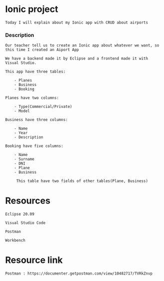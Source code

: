 # Ionic project

    Today I will explain about my Ionic app with CRUD about airports

### Description

    Our teacher tell us to create an Ionic app about whatever we want, so this time I created an Aiport App

    We have a backend made it by Eclipse and a frontend made it with Visual Studio.

    This app have three tables:
        
        - Planes
        - Business
        - Booking

    Planes have two columns:

        - Type(Commercial/Private)
        - Model

    Business have three columns:

        - Name
        - Year
        - Description

    Booking have five columns:

        - Name
        - Surname
        - DNI
        - Plane
        - Business

         This table have two fields of other tables(Plane, Business)



# Resources

    Eclipse 20.09
    
    Visual Studio Code

    Postman

    Workbench


# Resource link

    Postman : https://documenter.getpostman.com/view/10482717/TVRkZnvp

    


